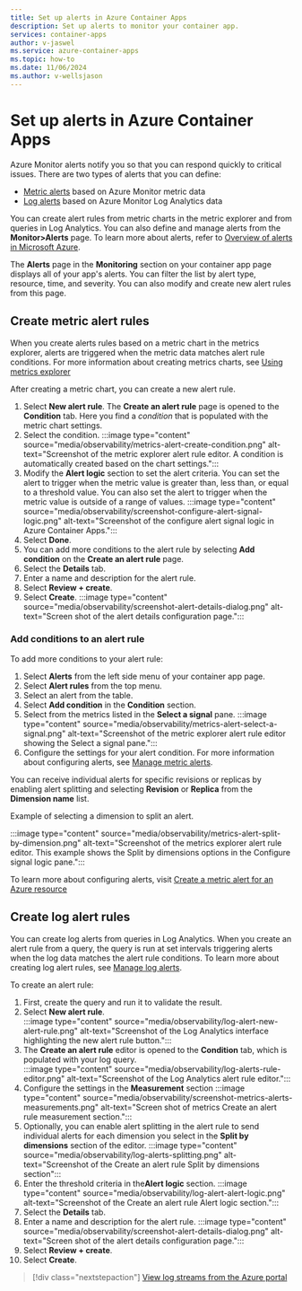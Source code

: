 ```yaml
---
title: Set up alerts in Azure Container Apps
description: Set up alerts to monitor your container app.
services: container-apps
author: v-jaswel
ms.service: azure-container-apps
ms.topic: how-to
ms.date: 11/06/2024
ms.author: v-wellsjason
---
```


# Set up alerts in Azure Container Apps

Azure Monitor alerts notify you so that you can respond quickly to critical issues. There are two types of alerts that you can define:

- [Metric alerts](/azure/azure-monitor/alerts/alerts-metric-overview) based on Azure Monitor metric data
- [Log alerts](/azure/azure-monitor/alerts/alerts-unified-log) based on Azure Monitor Log Analytics data

You can create alert rules from metric charts in the metric explorer and from queries in Log Analytics. You can also define and manage alerts from the **Monitor>Alerts** page. To learn more about alerts, refer to [Overview of alerts in Microsoft Azure](/azure/azure-monitor/alerts/alerts-overview).

The **Alerts** page in the **Monitoring** section on your container app page displays all of your app's alerts. You can filter the list by alert type, resource, time, and severity. You can also modify and create new alert rules from this page.

## Create metric alert rules

When you create alerts rules based on a metric chart in the metrics explorer, alerts are triggered when the metric data matches alert rule conditions. For more information about creating metrics charts, see [Using metrics explorer](metrics.md#using-metrics-explorer)

After creating a metric chart, you can create a new alert rule.

1. Select **New alert rule**. The **Create an alert rule** page is opened to the **Condition** tab. Here you find a *condition* that is populated with the metric chart settings. 
1. Select the condition.
    :::image type="content" source="media/observability/metrics-alert-create-condition.png" alt-text="Screenshot of the metric explorer alert rule editor. A condition is automatically created based on the chart settings.":::
1. Modify the **Alert logic** section to set the alert criteria. You can set the alert to trigger when the metric value is greater than, less than, or equal to a threshold value. You can also set the alert to trigger when the metric value is outside of a range of values. 
    :::image type="content" source="media/observability/screenshot-configure-alert-signal-logic.png" alt-text="Screenshot of the configure alert signal logic in Azure Container Apps.":::
1. Select **Done**.
1. You can add more conditions to the alert rule by selecting **Add condition** on the **Create an alert rule** page. 
1. Select the **Details** tab.
1. Enter a name and description for the alert rule.
1. Select **Review + create**.
1. Select **Create**.
   :::image type="content" source="media/observability/screenshot-alert-details-dialog.png" alt-text="Screen shot of the alert details configuration page.":::


### Add conditions to an alert rule

To add more conditions to your alert rule:

1. Select **Alerts** from the left side menu of your container app page.
1. Select **Alert rules** from the top menu.
1. Select an alert from the table.
1. Select **Add condition** in the **Condition** section.
1. Select from the metrics listed in the **Select a signal** pane.
  :::image type="content" source="media/observability/metrics-alert-select-a-signal.png" alt-text="Screenshot of the metric explorer alert rule editor showing the Select a signal pane.":::
1. Configure the settings for your alert condition. For more information about configuring alerts, see [Manage metric alerts](/azure/azure-monitor/alerts/alerts-metric).

 You can receive individual alerts for specific revisions or replicas by enabling alert splitting and selecting **Revision** or **Replica** from the **Dimension name** list.

Example of selecting a dimension to split an alert.

:::image type="content" source="media/observability/metrics-alert-split-by-dimension.png" alt-text="Screenshot of the metrics explorer alert rule editor. This example shows the Split by dimensions options in the Configure signal logic pane.":::

 To learn more about configuring alerts, visit [Create a metric alert for an Azure resource](/azure/azure-monitor/alerts/tutorial-metric-alert)

## Create log alert rules

You can create log alerts from queries in Log Analytics. When you create an alert rule from a query, the query is run at set intervals triggering alerts when the log data matches the alert rule conditions. To learn more about creating log alert rules, see [Manage log alerts](/azure/azure-monitor/alerts/alerts-log).

To create an alert rule:

1. First, create the query and run it to validate the result.  
1. Select **New alert rule**.  
:::image type="content" source="media/observability/log-alert-new-alert-rule.png" alt-text="Screenshot of the Log Analytics interface highlighting the new alert rule button.":::
1. The **Create an alert rule** editor is opened to the **Condition** tab, which is populated with your log query.  
  :::image type="content" source="media/observability/log-alerts-rule-editor.png" alt-text="Screenshot of the Log Analytics alert rule editor.":::
1. Configure the settings in the **Measurement** section
  :::image type="content" source="media/observability/screenshot-metrics-alerts-measurements.png" alt-text="Screen shot of metrics Create an alert rule measurement section.":::
1. Optionally, you can enable alert splitting in the alert rule to send individual alerts for each dimension you select in the **Split by dimensions** section of the editor.
  :::image type="content" source="media/observability/log-alerts-splitting.png" alt-text="Screenshot of the Create an alert rule Split by dimensions section":::
1. Enter the threshold criteria in the**Alert logic** section.
    :::image type="content" source="media/observability/log-alert-alert-logic.png" alt-text="Screenshot of the Create an alert rule Alert logic section.":::
1. Select the **Details** tab.
1. Enter a name and description for the alert rule.
:::image type="content" source="media/observability/screenshot-alert-details-dialog.png" alt-text="Screen shot of the alert details configuration page.":::
1. Select **Review + create**.
1. Select **Create**.

> [!div class="nextstepaction"]
> [View log streams from the Azure portal](log-streaming.md)
